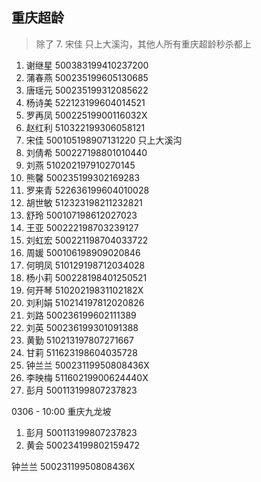 ## 重庆超龄

> 除了 7. 宋佳 只上大溪沟，其他人所有重庆超龄秒杀都上

1. 谢继星 500383199410237200
2. 蒲春燕 500235199605130685
3. 唐瑶元 500235199312085622
4. 杨诗美 522123199604014521
5. 罗再凤 ️50022519900116032X
6. 赵红利 510322199306058121
7. 宋佳 500105198907131220 只上大溪沟
8. 刘倩希 500227198801010440
9. 刘燕 510202197910270145
10. 熊馨 500235199302169283
11. 罗来青 522636199604010028
12. 胡世敏 512323198211232821
13. 舒玲 500107198612027023
14. 王亚 500222198703239127
15. 刘虹宏 500221198704033722
16. 周媛 500106198909020846
17. 何明凤 510129198712034028
18. 杨小莉 500228198401250521
19. 何开琴 51020219831102182X
20. 刘利娟 510214197812020826
21. 刘路 500236199602111389
22. 刘英 500236199301091388
23. 黄勤 510213197807271667
24. 甘莉 511623198604035728
25. 钟兰兰 50023119950808436X
26. 李映梅 51160219900624440X
27. 彭月 500113199807237823

0306 - 10:00 重庆九龙坡

1. 彭月 500113199807237823
2. 黄会 500234199802159472

钟兰兰 50023119950808436X
